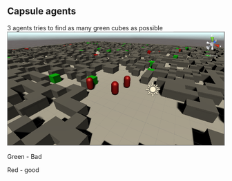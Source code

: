 ## Capsule agents
3 agents tries to find as many green cubes as possible
![GitHub Logo](agents.png)

Green - Bad

Red - good